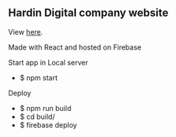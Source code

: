 ## Hardin Digital company website

View [here](http://hardindigital.com/).

Made with React and hosted on Firebase


Start app in Local server
- $ npm start

Deploy
- $ npm run build
- $ cd build/
- $ firebase deploy
